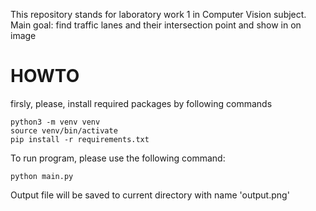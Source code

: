 This repository stands for laboratory work 1 in Computer Vision subject.  
Main goal: find traffic lanes and their intersection point and show in on image

# HOWTO
firsly, please, install required packages by following commands
```shell
python3 -m venv venv
source venv/bin/activate
pip install -r requirements.txt
```

To run program, please use the following command:
```shell
python main.py
```

Output file will be saved to current directory with name 'output.png'